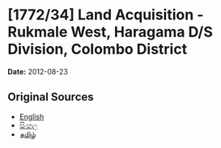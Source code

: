 # [1772/34] Land Acquisition - Rukmale West, Haragama D/S Division, Colombo District

**Date:** 2012-08-23

## Original Sources

- [English](https://documents.gov.lk/view/extra-gazettes/2012/8/1772-34_E.pdf)
- [සිංහල](https://documents.gov.lk/view/extra-gazettes/2012/8/1772-34_S.pdf)
- [தமிழ்](https://documents.gov.lk/view/extra-gazettes/2012/8/1772-34_T.pdf)
